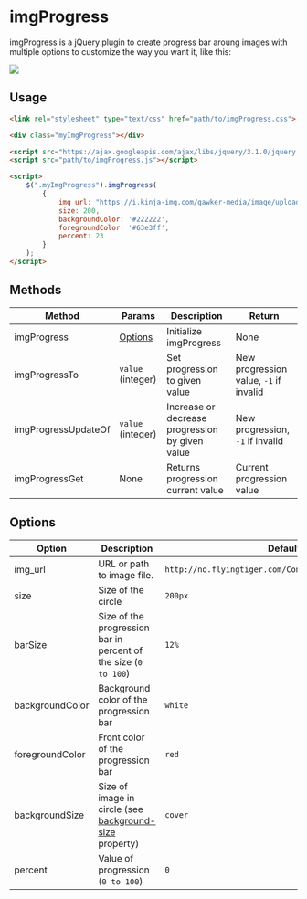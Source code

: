 # imgProgress

imgProgress is a jQuery plugin to create progress bar aroung images with multiple options to customize the way you want it, like this:

![](http://imagizer.imageshack.us/v2/320x240q90/924/B4RUJT.png)

Usage
-----

```html
<link rel="stylesheet" type="text/css" href="path/to/imgProgress.css">

<div class="myImgProgress"></div>

<script src="https://ajax.googleapis.com/ajax/libs/jquery/3.1.0/jquery.min.js"></script>
<script src="path/to/imgProgress.js"></script>

<script>
    $(".myImgProgress").imgProgress(
        {
            img_url: "https://i.kinja-img.com/gawker-media/image/upload/s--de3ts4jU--/18efmtxt7i5nvjpg.jpg",
            size: 200,
            backgroundColor: '#222222',
            foregroundColor: '#63e3ff',
            percent: 23
        }
    );
</script>
```


Methods
-------

Method | Params | Description | Return
------ | ------ | ----------- | -------
imgProgress | [Options](#options) | Initialize imgProgress | None
imgProgressTo | `value` (integer) | Set progression to given value | New progression value, `-1` if invalid
imgProgressUpdateOf | `value` (integer) | Increase or decrease progression by given value | New progression, `-1` if invalid 
imgProgressGet | None | Returns progression current value | Current progression value

Options
-------

Option  | Description                | Default
------- | -------------------------- | -----------------------------------------------------------
img_url | URL or path to image file. | `http://no.flyingtiger.com/Content/img/noPicture.png`
size    | Size of the circle      | `200px`
barSize | Size of the progression bar in percent of the size (`0 to 100`) | `12%`
backgroundColor | Background color of the progression bar | `white`
foregroundColor | Front color of the progression bar | `red`
backgroundSize | Size of image in circle (see [background-size](http://www.w3schools.com/cssref/css3_pr_background-size.asp) property) | `cover`
percent | Value of progression (`0 to 100`) | `0`

